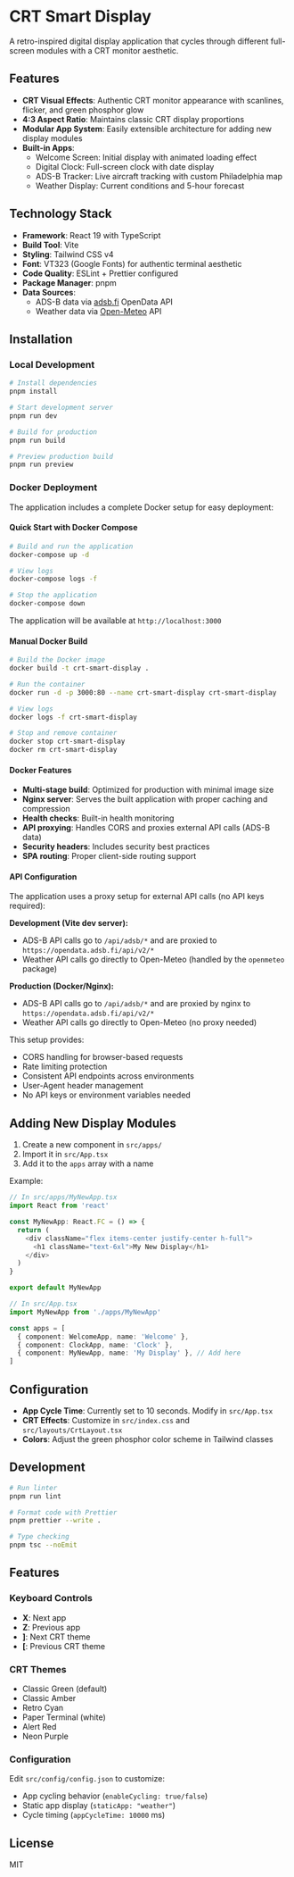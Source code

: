 # CRT Smart Display

A retro-inspired digital display application that cycles through different full-screen modules with a CRT monitor aesthetic.

## Features

- **CRT Visual Effects**: Authentic CRT monitor appearance with scanlines, flicker, and green phosphor glow
- **4:3 Aspect Ratio**: Maintains classic CRT display proportions
- **Modular App System**: Easily extensible architecture for adding new display modules
- **Built-in Apps**:
  - Welcome Screen: Initial display with animated loading effect
  - Digital Clock: Full-screen clock with date display
  - ADS-B Tracker: Live aircraft tracking with custom Philadelphia map
  - Weather Display: Current conditions and 5-hour forecast

## Technology Stack

- **Framework**: React 19 with TypeScript
- **Build Tool**: Vite
- **Styling**: Tailwind CSS v4
- **Font**: VT323 (Google Fonts) for authentic terminal aesthetic
- **Code Quality**: ESLint + Prettier configured
- **Package Manager**: pnpm
- **Data Sources**:
  - ADS-B data via [adsb.fi](https://adsb.fi) OpenData API
  - Weather data via [Open-Meteo](https://open-meteo.com) API

## Installation

### Local Development

```bash
# Install dependencies
pnpm install

# Start development server
pnpm run dev

# Build for production
pnpm run build

# Preview production build
pnpm run preview
```

### Docker Deployment

The application includes a complete Docker setup for easy deployment:

#### Quick Start with Docker Compose

```bash
# Build and run the application
docker-compose up -d

# View logs
docker-compose logs -f

# Stop the application
docker-compose down
```

The application will be available at `http://localhost:3000`

#### Manual Docker Build

```bash
# Build the Docker image
docker build -t crt-smart-display .

# Run the container
docker run -d -p 3000:80 --name crt-smart-display crt-smart-display

# View logs
docker logs -f crt-smart-display

# Stop and remove container
docker stop crt-smart-display
docker rm crt-smart-display
```

#### Docker Features

- **Multi-stage build**: Optimized for production with minimal image size
- **Nginx server**: Serves the built application with proper caching and compression
- **Health checks**: Built-in health monitoring
- **API proxying**: Handles CORS and proxies external API calls (ADS-B data)
- **Security headers**: Includes security best practices
- **SPA routing**: Proper client-side routing support
#### API Configuration

The application uses a proxy setup for external API calls (no API keys required):

**Development (Vite dev server):**
- ADS-B API calls go to `/api/adsb/*` and are proxied to `https://opendata.adsb.fi/api/v2/*`
- Weather API calls go directly to Open-Meteo (handled by the `openmeteo` package)

**Production (Docker/Nginx):**
- ADS-B API calls go to `/api/adsb/*` and are proxied by nginx to `https://opendata.adsb.fi/api/v2/*`
- Weather API calls go directly to Open-Meteo (no proxy needed)

This setup provides:
- CORS handling for browser-based requests
- Rate limiting protection
- Consistent API endpoints across environments
- User-Agent header management
- No API keys or environment variables needed

## Adding New Display Modules

1. Create a new component in `src/apps/`
2. Import it in `src/App.tsx`
3. Add it to the `apps` array with a name

Example:

```typescript
// In src/apps/MyNewApp.tsx
import React from 'react'

const MyNewApp: React.FC = () => {
  return (
    <div className="flex items-center justify-center h-full">
      <h1 className="text-6xl">My New Display</h1>
    </div>
  )
}

export default MyNewApp

// In src/App.tsx
import MyNewApp from './apps/MyNewApp'

const apps = [
  { component: WelcomeApp, name: 'Welcome' },
  { component: ClockApp, name: 'Clock' },
  { component: MyNewApp, name: 'My Display' }, // Add here
]
```

## Configuration

- **App Cycle Time**: Currently set to 10 seconds. Modify in `src/App.tsx`
- **CRT Effects**: Customize in `src/index.css` and `src/layouts/CrtLayout.tsx`
- **Colors**: Adjust the green phosphor color scheme in Tailwind classes

## Development

```bash
# Run linter
pnpm run lint

# Format code with Prettier
pnpm prettier --write .

# Type checking
pnpm tsc --noEmit
```

## Features

### Keyboard Controls

- **X**: Next app
- **Z**: Previous app
- **]**: Next CRT theme
- **[**: Previous CRT theme

### CRT Themes

- Classic Green (default)
- Classic Amber
- Retro Cyan
- Paper Terminal (white)
- Alert Red
- Neon Purple

### Configuration

Edit `src/config/config.json` to customize:

- App cycling behavior (`enableCycling: true/false`)
- Static app display (`staticApp: "weather"`)
- Cycle timing (`appCycleTime: 10000` ms)

## License

MIT
